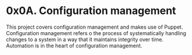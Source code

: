 # 0x0A. Configuration management

This project covers configuration management and makes use of Puppet.
Configuration management refers o the process of systematically handling changes to a system in a way that it maintains integrity over time.
Automation is in the heart of configuration management.

